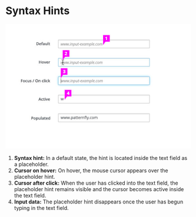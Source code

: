 # Syntax Hints

![Syntax Hints All States Callout](img/Syntax-Hints-all-states-callout.png)

  1. **Syntax hint:** In a default state, the hint is located inside the text field as a placeholder.
  1. **Cursor on hover:** On hover, the mouse cursor appears over the placeholder hint.
  1. **Cursor after click:** When the user has clicked into the text field, the placeholder hint remains visible and the cursor becomes active inside the text field.
  1. **Input data:** The placeholder hint disappears once the user has begun typing in the text field.
